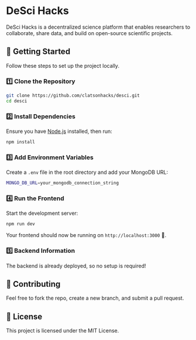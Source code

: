 # DeSci Hacks

DeSci Hacks is a decentralized science platform that enables researchers to collaborate, share data, and build on open-source scientific projects.

## 🚀 Getting Started

Follow these steps to set up the project locally.

### 1️⃣ Clone the Repository
```sh
git clone https://github.com/clatsonhacks/desci.git
cd desci
```

### 2️⃣ Install Dependencies
Ensure you have [Node.js](https://nodejs.org/) installed, then run:
```sh
npm install
```

### 3️⃣ Add Environment Variables
Create a `.env` file in the root directory and add your MongoDB URL:
```sh
MONGO_DB_URL=your_mongodb_connection_string
```

### 4️⃣ Run the Frontend
Start the development server:
```sh
npm run dev
```

Your frontend should now be running on `http://localhost:3000` 🎉.

### 5️⃣ Backend Information
The backend is already deployed, so no setup is required!

## 🤝 Contributing
Feel free to fork the repo, create a new branch, and submit a pull request.

## 📜 License
This project is licensed under the MIT License.

